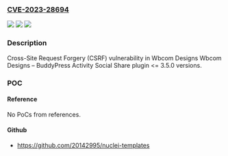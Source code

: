 ### [CVE-2023-28694](https://cve.mitre.org/cgi-bin/cvename.cgi?name=CVE-2023-28694)
![](https://img.shields.io/static/v1?label=Product&message=Wbcom%20Designs%20%E2%80%93%20BuddyPress%20Activity%20Social%20Share&color=blue)
![](https://img.shields.io/static/v1?label=Version&message=n%2Fa%3C%3D%203.5.0%20&color=brighgreen)
![](https://img.shields.io/static/v1?label=Vulnerability&message=CWE-352%20Cross-Site%20Request%20Forgery%20(CSRF)&color=brighgreen)

### Description

Cross-Site Request Forgery (CSRF) vulnerability in Wbcom Designs Wbcom Designs – BuddyPress Activity Social Share plugin <= 3.5.0 versions.

### POC

#### Reference
No PoCs from references.

#### Github
- https://github.com/20142995/nuclei-templates

